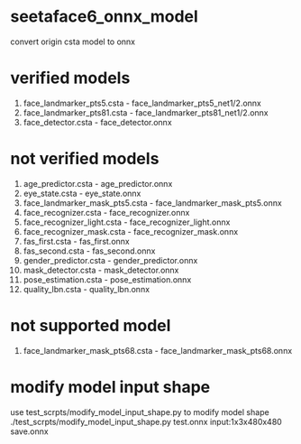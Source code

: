 # seetaface6_onnx_model
convert origin csta model to onnx

# verified models
1. face_landmarker_pts5.csta - face_landmarker_pts5_net1/2.onnx 
2. face_landmarker_pts81.csta - face_landmarker_pts81_net1/2.onnx 
3. face_detector.csta - face_detector.onnx 

# not verified models
1. age_predictor.csta - age_predictor.onnx 
2. eye_state.csta - eye_state.onnx 
3. face_landmarker_mask_pts5.csta - face_landmarker_mask_pts5.onnx 
4. face_recognizer.csta - face_recognizer.onnx 
5. face_recognizer_light.csta - face_recognizer_light.onnx 
6. face_recognizer_mask.csta - face_recognizer_mask.onnx 
7. fas_first.csta - fas_first.onnx 
8. fas_second.csta - fas_second.onnx 
9. gender_predictor.csta - gender_predictor.onnx 
10. mask_detector.csta - mask_detector.onnx 
11. pose_estimation.csta - pose_estimation.onnx 
12. quality_lbn.csta - quality_lbn.onnx 

# not supported model
1. face_landmarker_mask_pts68.csta - face_landmarker_mask_pts68.onnx 

# modify model input shape
use test_scrpts/modify_model_input_shape.py to modify model shape  
./test_scrpts/modify_model_input_shape.py test.onnx input:1x3x480x480 save.onnx  


